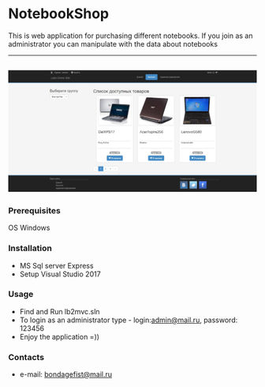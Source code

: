 # NotebookShop
This is web application for purchasing different notebooks. If you join as an administrator you can manipulate with the data about notebooks

---
<a href="https://github.com/dubovsky/NotebookShopWebApp/blob/master/notebookshop.jpg"><img src="https://github.com/dubovsky/NotebookShopWebApp/blob/master/notebookshop.jpg" /></a>
---

### Prerequisites
OS Windows

### Installation
- MS Sql server Express
- Setup Visual Studio 2017

### Usage
- Find and Run lb2mvc.sln
- To login as an administrator type - login:admin@mail.ru, password: 123456
- Enjoy the application =))


### Contacts 
- e-mail: bondagefist@mail.ru
